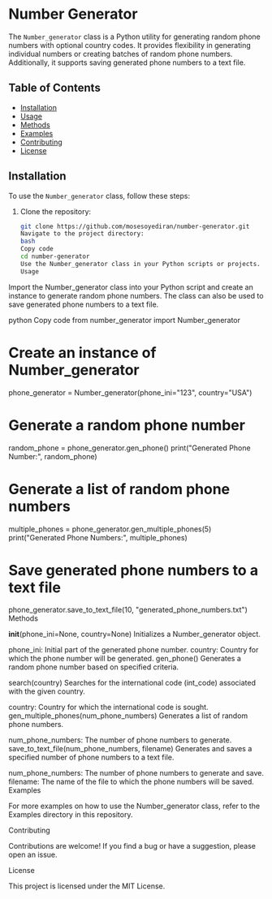 # Number Generator

The `Number_generator` class is a Python utility for generating random phone numbers with optional country codes. It provides flexibility in generating individual numbers or creating batches of random phone numbers. Additionally, it supports saving generated phone numbers to a text file.

## Table of Contents

- [Installation](#installation)
- [Usage](#usage)
- [Methods](#methods)
- [Examples](#examples)
- [Contributing](#contributing)
- [License](#license)

## Installation

To use the `Number_generator` class, follow these steps:

1. Clone the repository:

   ```bash
   git clone https://github.com/mosesoyediran/number-generator.git
   Navigate to the project directory:
   bash
   Copy code
   cd number-generator
   Use the Number_generator class in your Python scripts or projects.
   Usage
   ```

Import the Number_generator class into your Python script and create an instance to generate random phone numbers. The class can also be used to save generated phone numbers to a text file.

python
Copy code
from number_generator import Number_generator

# Create an instance of Number_generator

phone_generator = Number_generator(phone_ini="123", country="USA")

# Generate a random phone number

random_phone = phone_generator.gen_phone()
print("Generated Phone Number:", random_phone)

# Generate a list of random phone numbers

multiple_phones = phone_generator.gen_multiple_phones(5)
print("Generated Phone Numbers:", multiple_phones)

# Save generated phone numbers to a text file

phone_generator.save_to_text_file(10, "generated_phone_numbers.txt")
Methods

**init**(phone_ini=None, country=None)
Initializes a Number_generator object.

phone_ini: Initial part of the generated phone number.
country: Country for which the phone number will be generated.
gen_phone()
Generates a random phone number based on specified criteria.

search(country)
Searches for the international code (int_code) associated with the given country.

country: Country for which the international code is sought.
gen_multiple_phones(num_phone_numbers)
Generates a list of random phone numbers.

num_phone_numbers: The number of phone numbers to generate.
save_to_text_file(num_phone_numbers, filename)
Generates and saves a specified number of phone numbers to a text file.

num_phone_numbers: The number of phone numbers to generate and save.
filename: The name of the file to which the phone numbers will be saved.
Examples

For more examples on how to use the Number_generator class, refer to the Examples directory in this repository.

Contributing

Contributions are welcome! If you find a bug or have a suggestion, please open an issue.

License

This project is licensed under the MIT License.

